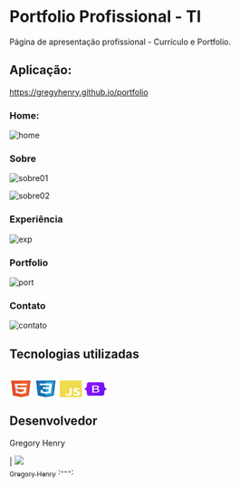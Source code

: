 # Portfolio Profissional - TI

Página de apresentação profissional - Currículo e Portfolio.

## Aplicação: 

https://gregyhenry.github.io/portfolio

### Home: 

![home](https://user-images.githubusercontent.com/92655806/233811657-2ed899d8-1956-45d0-a72e-772c037b2df7.jpg)

### Sobre

![sobre01](https://user-images.githubusercontent.com/92655806/233811665-a3aaa0ac-1fad-4acb-92c6-b8d953571c21.jpg)

![sobre02](https://user-images.githubusercontent.com/92655806/233811667-950fc6db-61bb-4917-b444-1effb83cb41f.jpg)

### Experiência

![exp](https://user-images.githubusercontent.com/92655806/233811679-2633894d-647d-43aa-a12a-5e77ed56c68f.jpg)

### Portfolio

![port](https://user-images.githubusercontent.com/92655806/233811696-34e2d8f8-d718-4224-9709-27c028be0bb8.jpg)

### Contato

![contato](https://user-images.githubusercontent.com/92655806/233811704-63bdfa1f-d13f-4139-a983-978171f52ef7.jpg)


## Tecnologias utilizadas

<div style="display: inline_block"><br>
  <img align="center" alt="Greg-HTML" height="30" width="40" src="https://raw.githubusercontent.com/devicons/devicon/master/icons/html5/html5-original.svg">
  <img align="center" alt="Greg-CSS" height="30" width="40" src="https://raw.githubusercontent.com/devicons/devicon/master/icons/css3/css3-original.svg">
  <img align="center" alt="Greg-Js" height="30" width="40" src="https://raw.githubusercontent.com/devicons/devicon/master/icons/javascript/javascript-plain.svg">
    <img align="center" alt="Greg-Js" height="30" width="40" src="https://raw.githubusercontent.com/devicons/devicon/master/icons/bootstrap/bootstrap-original.svg">
</div>

## Desenvolvedor

Gregory Henry

| [<img src="https://user-images.githubusercontent.com/92655806/163687677-e12c4ccc-c52b-4a6f-8a72-70eb0bb20ff3.jpg" width=115><br><sub>Gregory Henry</sub>](https://www.linkedin.com/in/gregory-henry-mguimaraes/)
:---:

